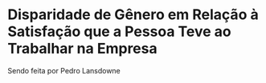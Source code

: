 # Disparidade de Gênero em Relação à Satisfação que a Pessoa Teve ao Trabalhar na Empresa 

Sendo feita por Pedro Lansdowne
